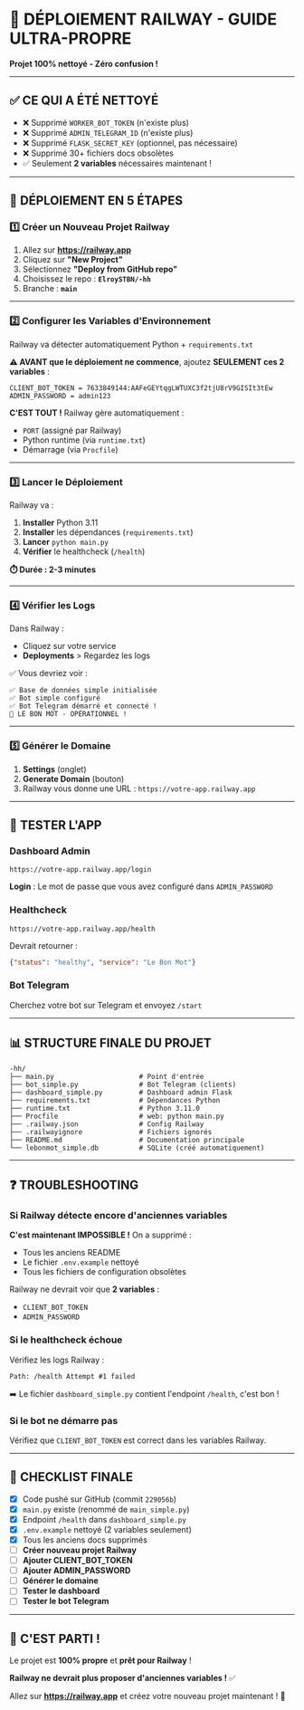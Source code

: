 # 🚂 DÉPLOIEMENT RAILWAY - GUIDE ULTRA-PROPRE

**Projet 100% nettoyé - Zéro confusion !**

---

## ✅ CE QUI A ÉTÉ NETTOYÉ

- ❌ Supprimé `WORKER_BOT_TOKEN` (n'existe plus)
- ❌ Supprimé `ADMIN_TELEGRAM_ID` (n'existe plus)
- ❌ Supprimé `FLASK_SECRET_KEY` (optionnel, pas nécessaire)
- ❌ Supprimé 30+ fichiers docs obsolètes
- ✅ Seulement **2 variables** nécessaires maintenant !

---

## 🚀 DÉPLOIEMENT EN 5 ÉTAPES

### 1️⃣ Créer un Nouveau Projet Railway

1. Allez sur **https://railway.app**
2. Cliquez sur **"New Project"**
3. Sélectionnez **"Deploy from GitHub repo"**
4. Choisissez le repo : **`ElroySTBN/-hh`**
5. Branche : **`main`**

---

### 2️⃣ Configurer les Variables d'Environnement

Railway va détecter automatiquement Python + `requirements.txt`

**⚠️ AVANT que le déploiement ne commence**, ajoutez **SEULEMENT ces 2 variables** :

```
CLIENT_BOT_TOKEN = 7633849144:AAFeGEYtqgLWTUXC3f2tjU8rV9GISIt3tEw
ADMIN_PASSWORD = admin123
```

**C'EST TOUT !** Railway gère automatiquement :
- `PORT` (assigné par Railway)
- Python runtime (via `runtime.txt`)
- Démarrage (via `Procfile`)

---

### 3️⃣ Lancer le Déploiement

Railway va :

1. **Installer** Python 3.11
2. **Installer** les dépendances (`requirements.txt`)
3. **Lancer** `python main.py`
4. **Vérifier** le healthcheck (`/health`)

**⏱️ Durée : 2-3 minutes**

---

### 4️⃣ Vérifier les Logs

Dans Railway :
- Cliquez sur votre service
- **Deployments** > Regardez les logs

✅ Vous devriez voir :
```
✅ Base de données simple initialisée
✅ Bot simple configuré
✅ Bot Telegram démarré et connecté !
🎉 LE BON MOT - OPÉRATIONNEL !
```

---

### 5️⃣ Générer le Domaine

1. **Settings** (onglet)
2. **Generate Domain** (bouton)
3. Railway vous donne une URL : `https://votre-app.railway.app`

---

## 🧪 TESTER L'APP

### Dashboard Admin
```
https://votre-app.railway.app/login
```

**Login** : Le mot de passe que vous avez configuré dans `ADMIN_PASSWORD`

### Healthcheck
```
https://votre-app.railway.app/health
```

Devrait retourner :
```json
{"status": "healthy", "service": "Le Bon Mot"}
```

### Bot Telegram

Cherchez votre bot sur Telegram et envoyez `/start`

---

## 📊 STRUCTURE FINALE DU PROJET

```
-hh/
├── main.py                     # Point d'entrée
├── bot_simple.py               # Bot Telegram (clients)
├── dashboard_simple.py         # Dashboard admin Flask
├── requirements.txt            # Dépendances Python
├── runtime.txt                 # Python 3.11.0
├── Procfile                    # web: python main.py
├── .railway.json               # Config Railway
├── .railwayignore              # Fichiers ignorés
├── README.md                   # Documentation principale
└── lebonmot_simple.db          # SQLite (créé automatiquement)
```

---

## ❓ TROUBLESHOOTING

### Si Railway détecte encore d'anciennes variables

**C'est maintenant IMPOSSIBLE !** On a supprimé :
- Tous les anciens README
- Le fichier `.env.example` nettoyé
- Tous les fichiers de configuration obsolètes

Railway ne devrait voir que **2 variables** :
- `CLIENT_BOT_TOKEN`
- `ADMIN_PASSWORD`

### Si le healthcheck échoue

Vérifiez les logs Railway :
```
Path: /health Attempt #1 failed
```

➡️ Le fichier `dashboard_simple.py` contient l'endpoint `/health`, c'est bon !

### Si le bot ne démarre pas

Vérifiez que `CLIENT_BOT_TOKEN` est correct dans les variables Railway.

---

## 🎯 CHECKLIST FINALE

- [x] Code pushé sur GitHub (commit `229056b`)
- [x] `main.py` existe (renommé de `main_simple.py`)
- [x] Endpoint `/health` dans `dashboard_simple.py`
- [x] `.env.example` nettoyé (2 variables seulement)
- [x] Tous les anciens docs supprimés
- [ ] **Créer nouveau projet Railway**
- [ ] **Ajouter CLIENT_BOT_TOKEN**
- [ ] **Ajouter ADMIN_PASSWORD**
- [ ] **Générer le domaine**
- [ ] **Tester le dashboard**
- [ ] **Tester le bot Telegram**

---

## 🚀 C'EST PARTI !

Le projet est **100% propre** et **prêt pour Railway** !

**Railway ne devrait plus proposer d'anciennes variables !** ✅

Allez sur **https://railway.app** et créez votre nouveau projet maintenant ! 🎉

